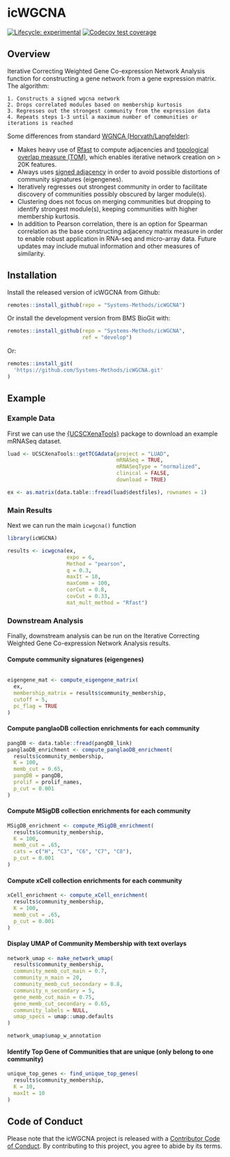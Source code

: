 
<!-- README.md is generated from README.Rmd. Please edit that file -->

# icWGCNA

<!-- badges: start -->

[![Lifecycle:
experimental](https://img.shields.io/badge/lifecycle-experimental-orange.svg)](https://lifecycle.r-lib.org/articles/stages.html#experimental)
[![Codecov test
coverage](https://codecov.io/gh/Systems-Methods/icWGCNA/branch/main/graph/badge.svg)](https://app.codecov.io/gh/Systems-Methods/icWGCNA?branch=main)
<!-- badges: end -->

## Overview

Iterative Correcting Weighted Gene Co-expression Network Analysis
function for constructing a gene network from a gene expression matrix.
The algorithm:

    1. Constructs a signed wgcna network
    2. Drops correlated modules based on membership kurtosis
    3. Regresses out the strongest community from the expression data
    4. Repeats steps 1-3 until a maximum number of communities or iterations is reached

Some differences from standard [WGNCA
(Horvath/Langfelder)](https://bmcbioinformatics.biomedcentral.com/articles/10.1186/1471-2105-9-559):

- Makes heavy use of
  [Rfast](https://cran.r-project.org/web/packages/Rfast/) to compute
  adjacencies and [topological overlap measure
  (TOM)](https://bmcbioinformatics.biomedcentral.com/articles/10.1186/1471-2105-9-559),
  which enables iterative network creation on \> 20K features.
- Always uses [signed
  adjacency](https://bmcgenomics.biomedcentral.com/articles/10.1186/1471-2164-10-327)
  in order to avoid possible distortions of community signatures
  (eigengenes).
- Iteratively regresses out strongest community in order to facilitate
  discovery of communities possibly obscured by larger module(s).
- Clustering does not focus on merging communities but dropping to
  identify strongest module(s), keeping communities with higher
  membership kurtosis.
- In addition to Pearson correlation, there is an option for Spearman
  correlation as the base constructing adjacency matrix measure in order
  to enable robust application in RNA-seq and micro-array data. Future
  updates may include mutual information and other measures of
  similarity.

## Installation

Install the released version of icWGCNA from Github:

``` r
remotes::install_github(repo = "Systems-Methods/icWGCNA")
```

Or install the development version from BMS BioGit with:

``` r
remotes::install_github(repo = "Systems-Methods/icWGCNA", 
                        ref = "develop")
```

Or:

``` r
remotes::install_git(
  'https://github.com/Systems-Methods/icWGCNA.git'
)
```

## Example

### Example Data

First we can use the
[{UCSCXenaTools}](https://cran.r-project.org/web/packages/UCSCXenaTools/vignettes/USCSXenaTools.html)
package to download an example mRNASeq dataset.

``` r
luad <- UCSCXenaTools::getTCGAdata(project = "LUAD", 
                                   mRNASeq = TRUE, 
                                   mRNASeqType = "normalized",
                                   clinical = FALSE, 
                                   download = TRUE)

ex <- as.matrix(data.table::fread(luad$destfiles), rownames = 1)
```

### Main Results

Next we can run the main `icwgcna()` function

``` r
library(icWGCNA)

results <- icwgcna(ex,   
                   expo = 6,
                   Method = "pearson",
                   q = 0.3,
                   maxIt = 10,
                   maxComm = 100,
                   corCut = 0.8,
                   covCut = 0.33,
                   mat_mult_method = "Rfast")
```

### Downstream Analysis

Finally, downstream analysis can be run on the Iterative Correcting
Weighted Gene Co-expression Network Analysis results.

#### Compute community signatures (eigengenes)

``` r

eigengene_mat <- compute_eigengene_matrix(
  ex, 
  membership_matrix = results$community_membership, 
  cutoff = 5,
  pc_flag = TRUE
)
```

#### Compute panglaoDB collection enrichments for each community

``` r
pangDB <- data.table::fread(pangDB_link)
panglaoDB_enrichment <- compute_panglaoDB_enrichment(
  results$community_membership,
  K = 100,
  memb_cut = 0.65,
  pangDB = pangDB,
  prolif = prolif_names, 
  p_cut = 0.001
)
```

#### Compute MSigDB collection enrichments for each community

``` r
MSigDB_enrichment <- compute_MSigDB_enrichment(
  results$community_membership,
  K = 100,
  memb_cut = .65,
  cats = c("H", "C3", "C6", "C7", "C8"), 
  p_cut = 0.001
)
```

#### Compute xCell collection enrichments for each community

``` r
xCell_enrichment <- compute_xCell_enrichment(
  results$community_membership,
  K = 100,
  memb_cut = .65, 
  p_cut = 0.001
)
```

#### Display UMAP of Community Membership with text overlays

``` r
network_umap <- make_network_umap(
  results$community_membership,
  community_memb_cut_main = 0.7,
  community_n_main = 20,
  community_memb_cut_secondary = 0.8,
  community_n_secondary = 5,
  gene_memb_cut_main = 0.75,
  gene_memb_cut_secondary = 0.65,
  community_labels = NULL,
  umap_specs = umap::umap.defaults
)

network_umap$umap_w_annotation
```

#### Identify Top Gene of Communities that are unique (only belong to one community)

``` r
unique_top_genes <- find_unique_top_genes(
  results$community_membership,
  K = 10,
  maxIt = 10
)
```

## Code of Conduct

Please note that the icWGCNA project is released with a [Contributor
Code of
Conduct](https://contributor-covenant.org/version/2/0/CODE_OF_CONDUCT.html).
By contributing to this project, you agree to abide by its terms.
